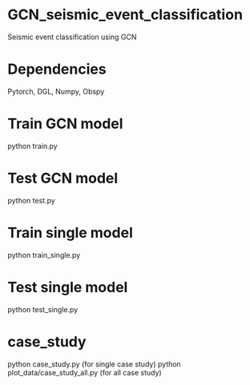 # GCN_seismic_event_classification
Seismic event classification using GCN

# Dependencies
Pytorch, DGL, Numpy, Obspy
# Train GCN model
python train.py

# Test GCN model
python test.py

# Train single model
python train_single.py

# Test single model
python test_single.py

# case_study
python case_study.py (for single case study)
python plot_data/case_study_all.py (for all case study)

